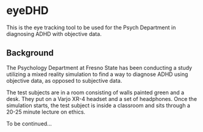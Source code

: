 # eyeDHD
This is the eye tracking tool to be used for the Psych Department in diagnosing ADHD with objective data.

<h2>Background</h2>
<p>
  The Psychology Department at Fresno State has been conducting a study utilizing a mixed reality simulation to find a way to diagnose ADHD using objective data, as opposed to subjective data.
</p>
<p>
  The test subjects are in a room consisting of walls painted green and a desk. They put on a Varjo XR-4 headset and a set of headphones. Once the simulation starts, the test subject is inside a classroom and sits through a 20-25 minute lecture on ethics. 
</p>
<p>
  To be continued...
</p>
